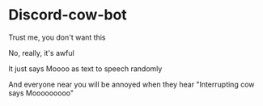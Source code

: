 # Discord-cow-bot

Trust me, you don't want this


No, really, it's awful


It just says Moooo as text to speech randomly


And everyone near you will be annoyed when they hear "Interrupting cow says Mooooooooo"
